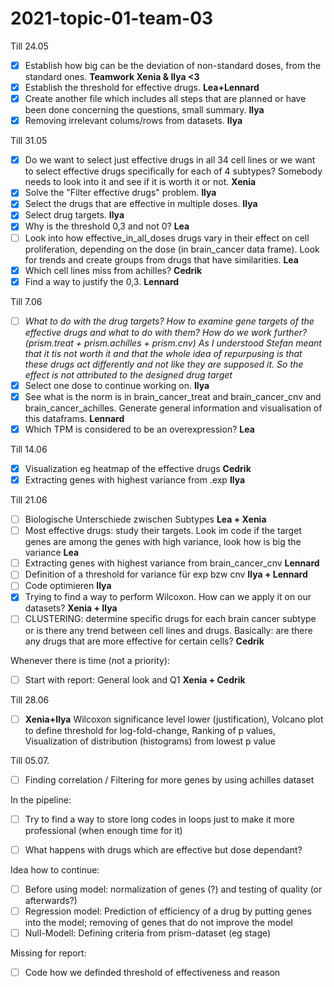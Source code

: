 # 2021-topic-01-team-03

Till 24.05
- [x] Establish how big can be the deviation of non-standard doses, from the standard ones. **Teamwork Xenia & Ilya <3**
- [x] Establish the threshold for effective drugs. **Lea+Lennard**
- [x] Create another file which includes all steps that are planned or have been done concerning the questions, small summary. **Ilya**
- [x] Removing irrelevant colums/rows from datasets. **Ilya**

Till 31.05
- [x] Do we want to select just effective drugs in all 34 cell lines or we want to select effective drugs specifically for each of 4 subtypes? Somebody needs to look into it and see if it is worth it or not. **Xenia**
- [x] Solve the "Filter effective drugs" problem. **Ilya**
- [x] Select the drugs that are effective in multiple doses. **Ilya**
- [x] Select drug targets. **Ilya**
- [x] Why is the threshold 0,3 and not 0? **Lea**
- [ ] Look into how effective_in_all_doses drugs vary in their effect on cell proliferation, depending on the dose (in brain_cancer data frame). Look for trends and create groups from drugs that have similarities. **Lea**
- [x] Which cell lines miss from achilles? **Cedrik**
- [x] Find a way to justify the 0,3. **Lennard**

Till 7.06
- [ ] *What to do with the drug targets? How to examine gene targets of the effective drugs and what to do with them? How do we work further? (prism.treat + prism.achilles + prism.cnv) As I understood Stefan meant that it tis not worth it and that the whole idea of repurpusing is that these drugs act differently and not like they are supposed it. So the effect is not attributed to the designed drug target*
- [x] Select one dose to continue working on. **Ilya**
- [x] See what is the norm is in brain_cancer_treat and brain_cancer_cnv and brain_cancer_achilles. Generate general information and visualisation of this dataframs. **Lennard**
- [x] Which TPM is considered to be an overexpression? **Lea**

Till 14.06
- [x] Visualization eg heatmap of the effective drugs **Cedrik**
- [x] Extracting genes with highest variance from .exp **Ilya**

Till 21.06
- [ ] Biologische Unterschiede zwischen Subtypes **Lea + Xenia**
- [ ] Most effective drugs: study their targets. Look im code if the target genes are among the genes with high variance, look how is big the variance **Lea**
- [ ] Extracting genes with highest variance from brain_cancer_cnv **Lennard**
- [ ] Definition of a threshold for variance für exp bzw cnv **Ilya + Lennard**
- [ ] Code optimieren **Ilya**
- [x] Trying to find a way to perform Wilcoxon. How can we apply it on our datasets? **Xenia + Ilya**
- [ ] CLUSTERING: determine specific drugs for each brain cancer subtype or is there any trend between cell lines and drugs. Basically: are there any drugs that are more effective for certain cells? **Cedrik**

Whenever there is time (not a priority):
- [ ] Start with report: General look and Q1 **Xenia + Cedrik**


Till 28.06
- [ ] **Xenia+Ilya** Wilcoxon significance level lower (justification), Volcano plot to define threshold for log-fold-change, Ranking of p values, Visualization of distribution (histograms) from lowest p value

Till 05.07.
- [ ] Finding correlation / Filtering for more genes by using achilles dataset 


In the pipeline:
- [ ] Try to find a way to store long codes in loops just to make it more professional (when enough time for it)
- [ ] What happens with drugs which are effective but dose dependant?


Idea how to continue:
- [ ] Before using model: normalization of genes (?) and testing of quality (or afterwards?)
- [ ] Regression model: Prediction of efficiency of a drug by putting genes into the model; removing of genes that do not improve the model
- [ ] Null-Modell: Defining criteria from prism-dataset (eg stage)

Missing for report:
- [ ] Code how we definded threshold of effectiveness and reason 
